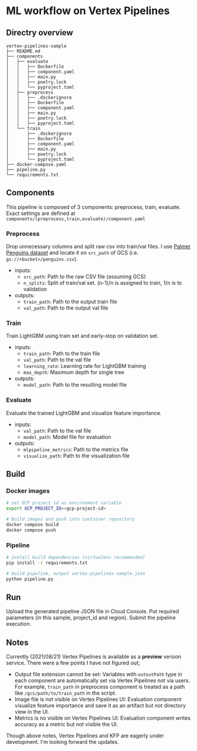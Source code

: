 # ML workflow on Vertex Pipelines

## Directry overview

```
vertex-pipelines-sample
├── README.md
├── components
│   ├── evaluate
│   │   ├── Dockerfile
│   │   ├── component.yaml
│   │   ├── main.py
│   │   ├── poetry.lock
│   │   └── pyproject.toml
│   ├── preprocess
│   │   ├── .dockerignore
│   │   ├── Dockerfile
│   │   ├── component.yaml
│   │   ├── main.py
│   │   ├── poetry.lock
│   │   ├── pyproject.toml
│   └── train
│       ├── .dockerignore
│       ├── Dockerfile
│       ├── component.yaml
│       ├── main.py
│       ├── poetry.lock
│       └── pyproject.toml
├── docker-compose.yaml
├── pipeline.py
└── requirements.txt

```

## Components

This pipeline is composed of 3 components: preprocess, train, evaluate.
Exact settings are defined at `components/(preprocess,train,evaluate)/component.yaml`

### Preprocess

Drop unnecessary columns and split raw csv into train/val files. I use [Palmer Penguins dataset](https://github.com/mwaskom/seaborn-data/blob/master/penguins.csv) and locate it on `src_path` of GCS (i.e. `gs://<bucket>/penguins.csv`).

- inputs:
  - `src_path`: Path to the raw CSV file (assuming GCS)
  - `n_splits`: Split of train/val set. (n-1)/n is assigned to train, 1/n is to validation
- outputs:
  - `train_path`: Path to the output train file
  - `val_path`: Path to the output val file

### Train

Train LightGBM using train set and early-stop on validation set.

- inputs:
  - `train_path`: Path to the train file
  - `val_path`: Path to the val file
  - `learning_rate`: Learning rate for LightGBM training
  - `max_depth`: Maximum depth for single tree
- outputs:
  - `model_path`: Path to the resulting model file

### Evaluate

Evaluate the trained LightGBM and visualize feature importance.

- inputs:
  - `val_path`: Path to the val file
  - `model_path`: Model file for evaluation
- outputs:
  - `mlpipeline_metrics`: Path to the metrics file
  - `visualize_path`: Path to the visualization file
  
## Build

### Docker images

``` bash
# set GCP project id as environment variable
export GCP_PROJECT_ID=<gcp-project-id>

# Build images and push into container repository
docker compose build
docker compose push
```

### Pipeline

``` bash
# install build dependencies (virtualenv recommended)
pip install -r requirements.txt

# build pipeline, output vertex-pipelines-sample.json
python pipeline.py
```

## Run

Upload the generated pipeline JSON file in Cloud Console. Put required parameters (in this sample, project_id and region). Submit the pipeline execution.

## Notes

Currently (2021/08/21) Vertex Pipelines is available as a **preview** version service. There were a few points I have not figured out;

- Output file extension cannot be set: Variables with `outoutPath` type in each component are automatically set via Vertex Pipelines not via users. For example, `train_path` in preprocess component is treated as a path like `/gcs/path/to/train_path` in the script.
- Image file is not visible on Vertex Pipelines UI: Evaluation component visualize feature importance and save it as an artifact but not directory view in the UI.
- Metrics is no visible on Vertex Pipelines UI: Evaluation component writes accuracy as a metric but not visible the UI.

Though above notes, Vertex Pipelines and KFP are eagerly under development. I'm looking forward the updates.
